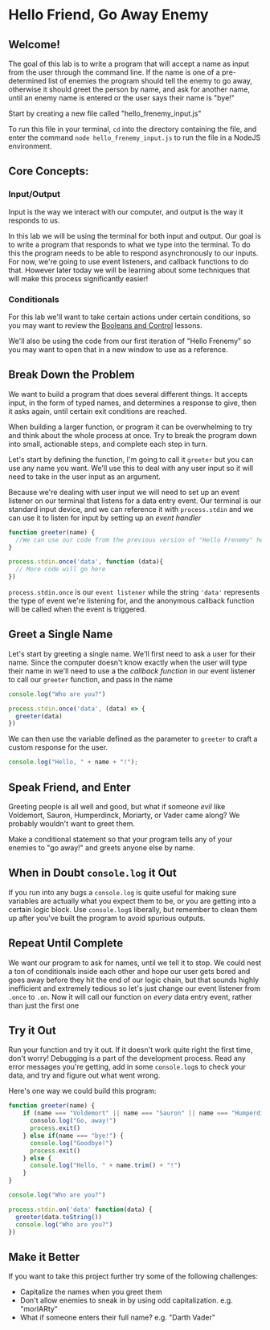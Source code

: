 # Hello Friend, Go Away Enemy

## Welcome!

The goal of this lab is to write a program that will accept a name as input from the user through the command line. If the name is one of a pre-determined list of enemies the program should tell the enemy to go away, otherwise it should greet the person by name, and ask for another name, until an enemy name is entered or the user says their name is "bye!"

Start by creating a new file called "hello_frenemy_input.js"

To run this file in your terminal, `cd` into the directory containing the file, and enter the command `node hello_frenemy_input.js` to run the file in a NodeJS environment.

## Core Concepts:

### Input/Output

Input is the way we interact with our computer, and output is the way it responds to us.

In this lab we will be using the terminal for both input and output. Our goal is to write a program that responds to what we type into the terminal. To do this the program needs to be able to respond asynchronously to our inputs. For now, we're going to use event listeners, and callback functions to do that. However later today we will be learning about some techniques that will make this process significantly easier!

### Conditionals

For this lab we'll want to take certain actions under certain conditions, so you may want to review the [Booleans and Control](/lessons/slides/booleans-and-control) lessons.

We'll also be using the code from our first iteration of "Hello Frenemy" so you may want to open that in a new window to use as a reference.

## Break Down the Problem

We want to build a program that does several different things. It accepts input, in the form of typed names, and determines a response to give, then it asks again, until certain exit conditions are reached.

When building a larger function, or program it can be overwhelming to try and think about the whole process at once. Try to break the program down into small, actionable steps, and complete each step in turn.

Let's start by defining the function, I'm going to call it `greeter` but you can use any name you want. We'll use this to deal with any user input so it will need to take in the user input as an argument.

Because we're dealing with user input we will need to set up an event listener on our terminal that listens for a data entry event. Our terminal is our standard input device, and we can reference it with `process.stdin` and we can use it to listen for input by setting up an *event handler*

```js
function greeter(name) {
  //We can use our code from the previous version of "Hello Frenemy" here
}

process.stdin.once('data', function (data){
  // More code will go here
})
```

`process.stdin.once` is our `event listener` while the string `'data'` represents the type of event we're listening for, and the anonymous callback function will be called when the event is triggered.

## Greet a Single Name

Let's start by greeting a single name. We'll first need to ask a user for their name. Since the computer doesn't know exactly when the user will type their name in we'll need to use a the *callback function* in our event listener to call our `greeter` function, and pass in the name

```js
console.log("Who are you?")

process.stdin.once('data', (data) => {
  greeter(data)
})
```

We can then use the variable defined as the parameter to `greeter` to craft a custom response for the user.

```js
console.log("Hello, " + name + "!");
```

## Speak Friend, and Enter

Greeting people is all well and good, but what if someone *evil* like Voldemort, Sauron, Humperdinck, Moriarty, or Vader came along? We probably wouldn't want to greet them.

Make a conditional statement so that your program tells any of your enemies to "go away!" and greets anyone else by name.

## When in Doubt `console.log` it Out

If you run into any bugs a `console.log` is quite useful for making sure variables are actually what you expect them to be, or you are getting into a certain logic block. Use `console.log`s liberally, but remember to clean them up after you've built the program to avoid spurious outputs.

## Repeat Until Complete

We want our program to ask for names, until we tell it to stop. We could nest a ton of conditionals inside each other and hope our user gets bored and goes away before they hit the end of our logic chain, but that sounds highly inefficient and extremely tedious so let's just change our event listener from `.once` to `.on`. Now it will call our function on _every_ data entry event, rather than just the first one

## Try it Out

Run your function and try it out. If it doesn't work quite right the first time, don't worry! Debugging is a part of the development process. Read any error messages you're getting, add in some `console.log`s to check your data, and try and figure out what went wrong.

Here's one way we could build this program:

```js
function greeter(name) {
    if (name === "Voldemort" || name === "Sauron" || name === "Humperdinck" || name === "Moriarty" ||name === "Vader"){
      consolo.log("Go, away!")
      process.exit()
    } else if(name === "bye!") {
      console.log("Goodbye!")
      process.exit()
    } else {
      console.log("Hello, " + name.trim() + "!")
    }
}

console.log("Who are you?")

process.stdin.on('data' function(data) {
  greeter(data.toString())
  console.log("Who are you?")
})
```

## Make it Better

If you want to take this project further try some of the following challenges:

- Capitalize the names when you greet them
- Don't allow enemies to sneak in by using odd capitalization. e.g. "morIARty"
- What if someone enters their full name? e.g. "Darth Vader"

